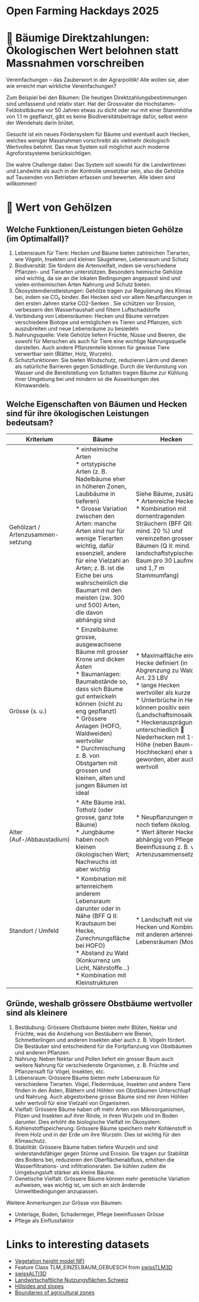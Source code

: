 Open Farming Hackdays 2025
==========================

# 🌳 Bäumige Direktzahlungen: Ökologischen Wert belohnen statt Massnahmen vorschreiben

Vereinfachungen – das Zauberwort in der Agrarpolitik! Alle wollen sie, aber wie erreicht man wirkliche Vereinfachungen?

Zum Beispiel bei den Bäumen: Die heutigen Direktzahlungsbestimmungen sind umfassend und relativ starr. Hat der Grossvater die Hochstamm-Feldobstbäume vor 50 Jahren etwas zu dicht oder nur mit einer Stammhöhe von 1.1 m gepflanzt, gibt es keine Biodiversitätsbeiträge dafür, selbst wenn der Wendehals darin brütet.

Gesucht ist ein neues Fördersystem für Bäume und eventuell auch Hecken, welches weniger Massnahmen vorschreibt als vielmehr ökologisch Wertvolles belohnt. Das neue System soll möglichst auch moderne Agroforstsysteme berücksichtigen.

Die wahre Challenge dabei: Das System soll sowohl für die Landwirtinnen und Landwirte als auch in der Kontrolle umsetzbar sein, also die Gehölze auf Tausenden von Betrieben erfassen und bewerten. Alle Ideen sind willkommen! 

# 💸 Wert von Gehölzen

## Welche Funktionen/Leistungen bieten Gehölze (im Optimalfall)?

1.	Lebensraum für Tiere: Hecken und Bäume bieten zahlreichen Tierarten, wie Vögeln, Insekten und kleinen Säugetieren, Lebensraum und Schutz
2.	Biodiversität: Sie fördern die Artenvielfalt, indem sie verschiedene Pflanzen- und Tierarten unterstützen. Besonders heimische Gehölze sind wichtig, da sie an die lokalen Bedingungen angepasst sind und vielen einheimischen Arten Nahrung und Schutz bieten.
3.	Ökosystemdienstleistungen: Gehölze tragen zur Regulierung des Klimas bei, indem sie CO₂ binden. Bei Hecken sind vor allem Neupflanzungen in den ersten Jahren starke CO2-Senken . Sie schützen vor Erosion, verbessern den Wasserhaushalt und filtern Luftschadstoffe
4.	Verbindung von Lebensräumen: Hecken und Bäume vernetzen verschiedene Biotope und ermöglichen es Tieren und Pflanzen, sich auszubreiten und neue Lebensräume zu besiedeln
5.	Nahrungsquelle: Viele Gehölze liefern Früchte, Nüsse und Beeren, die sowohl für Menschen als auch für Tiere eine wichtige Nahrungsquelle darstellen. Auch andere Pflanzenteile können für gewisse Tiere verwertbar sein (Blätter, Holz, Wurzeln).
6.	Schutzfunktionen: Sie bieten Windschutz, reduzieren Lärm und dienen als natürliche Barrieren gegen Schädlinge. Durch die Verdunstung von Wasser und die Bereitstellung von Schatten tragen Bäume zur Kühlung ihrer Umgebung bei und mindern so die Auswirkungen des Klimawandels.

## Welche Eigenschaften von Bäumen und Hecken sind für ihre ökologischen Leistungen bedeutsam?

| Kriterium                        | Bäume                                                                                                                                                                                                                                                                          | Hecken                                                                                                                                                                                                                                                                                                                                       |
|----------------------------------|--------------------------------------------------------------------------------------------------------------------------------------------------------------------------------------------------------------------------------------------------------------------------------|---------------------------------------------------------------------------------------------------------------------------------------------------------------------------------------------------------------------------------------------------------------------------------------------------------------------------------------------|
| Gehölzart / Artenzusammen-setzung | * einheimische Arten<br>* ortstypische Arten (z. B. Nadelbäume eher in höheren Zonen, Laubbäume in tieferen)<br>* Grosse Variation zwischen den Arten: manche Arten sind nur für wenige Tierarten wichtig, dafür essenziell, andere für eine Vielzahl an Arten; z. B. ist die Eiche bei uns wahrscheinlich die Baumart mit den meisten (zw. 300 und 500) Arten, die davon abhängig sind | Siehe Bäume, zusätzlich:<br>* Artenreiche Hecken<br>* Kombination mit dornentragenden Sträuchern (BFF QII: mind. 20 %) und vereinzelten grossen Bäumen (Q II: mind. 1 landschaftstypischer Baum pro 30 Laufmeter und 1,7 m Stammumfang)                                                   |
| Grösse (s. u.)                  | * Einzelbäume: grosse, ausgewachsene Bäume mit grosser Krone und dicken Ästen<br>* Baumanlagen: Baumabstände so, dass sich Bäume gut entwickeln können (nicht zu eng gepflanzt)<br>* Grössere Anlagen (HOFO, Waldweiden) wertvoller<br>* Durchmischung z. B. von Obstgarten mit grossen und kleinen, alten und jungen Bäumen ist ideal                | * Maximalfläche einer Hecke definiert (in Abgrenzung zu Wald)  Art. 23 LBV<br>* lange Hecken wertvoller als kurze<br>* Unterbrüche in Hecken können positiv sein (Landschaftsmosaik)<br>* Heckenausprägungen unterschiedlich  Niederhecken mit 1-3 m Höhe (neben Baum- und Hochhecken) eher selten geworden, aber auch wertvoll |
| Alter (Auf-/Abbaustadium)        | * Alte Bäume inkl. Totholz (oder grosse, ganz tote Bäume)<br>* Jungbäume haben noch kleinen ökologischen Wert; Nachwuchs ist aber wichtig                                                                                                                                      | * Neupflanzungen mit noch tiefem ökolog. Wert<br>* Wert älterer Hecken abhängig von Pflege ( Beeinflussung z. B. von Artenzusammensetzung)                                                                                                                                                                                                  |
| Standort / Umfeld               | * Kombination mit artenreichem anderem Lebensraum darunter oder in Nähe (BFF Q II: Krautsaum bei Hecke, Zurechnungsfläche bei HOFO)<br>* Abstand zu Wald (Konkurrenz um Licht, Nährstoffe…)<br>* Kombination mit Kleinstrukturen                                                       | * Landschaft mit vielen Hecken und Kombination mit anderen artenreichen Lebensräumen (Mosaik)                                                                                                                                                                                                                                               |

## Gründe, weshalb grössere Obstbäume wertvoller sind als kleinere

1.	Bestäubung: Grössere Obstbäume bieten mehr Blüten, Nektar und Früchte, was die Anziehung von Bestäubern wie Bienen, Schmetterlingen und anderen Insekten aber auch z. B. Vögeln fördert. Die Bestäuber sind entscheidend für die Fortpflanzung von Obstbäumen und anderen Pflanzen.
2.	Nahrung: Neben Nektar und Pollen liefert ein grosser Baum auch weitere Nahrung für verschiedenste Organismen, z. B. Früchte und Pflanzensaft für Vögel, Insekten, etc.
3.	Lebensraum: Grössere Bäume bieten mehr Lebensraum für verschiedene Tierarten. Vögel, Fledermäuse, Insekten und andere Tiere finden in den Ästen, Blättern und Höhlen von Obstbäumen Unterschlupf und Nahrung. Auch abgestorbene grosse Bäume sind mir ihren Höhlen sehr wertvoll für eine Vielzahl von Organismen.
4.	Vielfalt: Grössere Bäume haben oft mehr Arten von Mikroorganismen, Pilzen und Insekten auf ihrer Rinde, in ihren Wurzeln und im Boden darunter. Dies erhöht die biologische Vielfalt im Ökosystem.
5.	Kohlenstoffspeicherung: Grössere Bäume speichern mehr Kohlenstoff in ihrem Holz und in der Erde um ihre Wurzeln. Dies ist wichtig für den Klimaschutz.
6.	Stabilität: Grössere Bäume haben tiefere Wurzeln und sind widerstandsfähiger gegen Stürme und Erosion. Sie tragen zur Stabilität des Bodens bei, reduzieren den Oberflächenabfluss, erhöhen die Wasserfiltrations- und infiltrationsraten. Sie kühlen zudem die Umgebungsluft stärker als kleine Bäume.
7.	Genetische Vielfalt: Grössere Bäume können mehr genetische Variation aufweisen, was wichtig ist, um sich an sich ändernde Umweltbedingungen anzupassen.

Weitere Anmerkungen zur Grösse von Bäumen:

-	Unterlage, Boden, Schaderreger, Pflege beeinflussen Grösse
-	Pflege als Einflussfaktor

# Links to interesting datasets

- [Vegetation height model NFI](https://opendata.swiss/en/dataset/vegetationshohenmodell-lfi)
- Feature Class TLM_EINZELBAUM_GEBUESCH from [swissTLM3D](https://www.swisstopo.admin.ch/de/landschaftsmodell-swisstlm3d)
- [swissALTI3D](https://www.swisstopo.admin.ch/de/hoehenmodell-swissalti3d)
- [Landwirtschaftliche Nutzungsflächen Schweiz](https://opendata.swiss/en/dataset/landwirtschaftliche-nutzungsflachen-schweiz)
- [Hillsides and slopes](https://opendata.swiss/en/dataset/hanglagen)
- [Boundaries of agricultural zones](https://opendata.swiss/en/dataset/landwirtschaftliche-zonengrenzen-der-schweiz)
